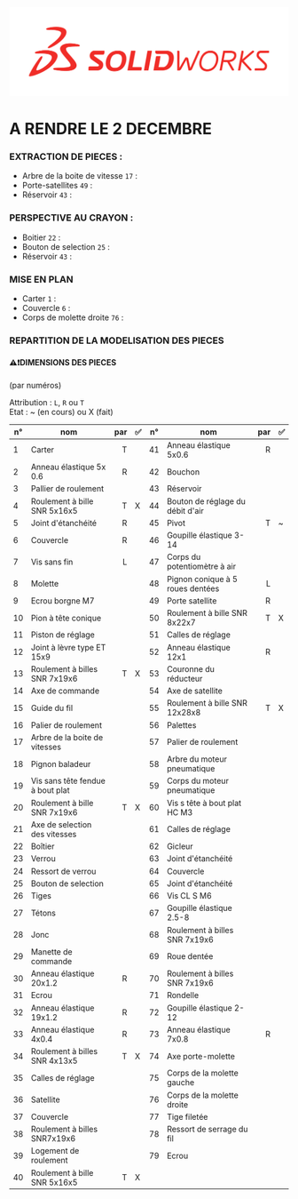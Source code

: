![SolidWorks](rcs/logosw.png)

# A RENDRE LE 2 DECEMBRE

### EXTRACTION DE PIECES :
- Arbre de la boite de vitesse ```17``` :
- Porte-satellites ```49``` :
- Réservoir ```43``` :

### PERSPECTIVE AU CRAYON :
- Boitier ```22``` :
- Bouton de selection ```25``` :
- Réservoir ```43``` :

### MISE EN PLAN
- Carter ```1``` :
- Couvercle ```6``` :
- Corps de molette droite ```76``` :

### REPARTITION DE LA MODELISATION DES PIECES

#### ⚠️❗DIMENSIONS DES PIECES
(par numéros)

Attribution : ```L```, ```R``` ou ```T```  
Etat : ~ (en cours) ou X (fait)

| n° | nom | par | ✅ | n° | nom | par | ✅ 
|--|--|--:|--|--|--|--:|--|
|1|  Carter                           |T |  |41| Anneau élastique 5x0.6              |R |  |
|2|  Anneau élastique 5x 0.6          |R |  |42| Bouchon                             |  |  |
|3|  Pallier de roulement             |  |  |43| Réservoir                           |  |  |
|4|  Roulement à bille SNR 5x16x5     |T |X |44| Bouton de réglage du débit d'air    |  |  |
|5|  Joint d'étanchéité               |R |  |45| Pivot                               |T |~ |
|6|  Couvercle                        |R |  |46| Goupille élastique 3-14             |  |  |
|7|  Vis sans fin                     |L |  |47| Corps du potentiomètre à air        |  |  |
|8|  Molette                          |  |  |48| Pignon conique à 5 roues dentées    |L |  |
|9|  Ecrou borgne M7                  |  |  |49| Porte satellite                     |R |  |
|10| Pion à tête conique              |  |  |50| Roulement à bille SNR 8x22x7        |T |X |
|11| Piston de réglage                |  |  |51| Calles de réglage                   |  |  |
|12| Joint à lèvre  type ET 15x9      |  |  |52| Anneau élastique 12x1               |R |  |
|13| Roulement à billes SNR 7x19x6    |T |X |53| Couronne du réducteur               |  |  |
|14| Axe de commande                  |  |  |54| Axe de satellite                    |  |  |
|15| Guide du fil                     |  |  |55| Roulement à bille SNR 12x28x8       |T |X  |
|16| Palier de roulement              |  |  |56| Palettes                            |  |  |
|17| Arbre de la boite de vitesses    |  |  |57| Palier de roulement                 |  |  |
|18| Pignon baladeur                  |  |  |58| Arbre du moteur pneumatique         |  |  |
|19| Vis sans tête fendue à bout plat |  |  |59| Corps du moteur pneumatique         |  |  |
|20| Roulement à bille SNR 7x19x6     |T |X |60| Vis s tête à bout plat HC M3        |  |  |
|21| Axe de selection des vitesses    |  |  |61| Calles de  réglage                  |  |  |
|22| Boîtier                          |  |  |62| Gicleur                             |  |  |
|23| Verrou                           |  |  |63| Joint d'étanchéité                  |  |  |
|24| Ressort de verrou                |  |  |64| Couvercle          |  |  |
|25| Bouton de selection              |  |  |65| Joint d'étanchéité |  |  |
|26| Tiges                            |  |  |66| Vis CL S M6        |  |  |
|27| Tétons                           |  |  |67| Goupille élastique 2.5-8      |  |  |
|28| Jonc                             |  |  |68| Roulement à billes SNR 7x19x6 |  |  |
|29| Manette de commande              |  |  |69| Roue dentée                   |  |  |
|30| Anneau élastique 20x1.2          |R |  |70| Roulement à billes SNR 7x19x6 |  |  |
|31| Ecrou                            |  |  |71| Rondelle                |  |  |
|32| Anneau élastique 19x1.2          |R |  |72| Goupille élastique 2-12 |  |  |
|33| Anneau élastique 4x0.4           |R |  |73| Anneau élastique 7x0.8  |R |  |
|34| Roulement à billes SNR 4x13x5    |T |X |74| Axe porte-molette       |  |  |
|35| Calles de réglage                |  |  |75| Corps de la molette gauche    |  |  |
|36| Satellite                        |  |  |76| Corps de la molette droite    |  |  |
|37| Couvercle                        |  |  |77| Tige filetée                  |  |  |
|38| Roulement à billes SNR7x19x6     |  |  |78| Ressort de serrage du fil     |  |  |
|39| Logement de roulement            |  |  |79| Ecrou                         |  |  |
|40| Roulement à bille SNR 5x16x5     |T |X |